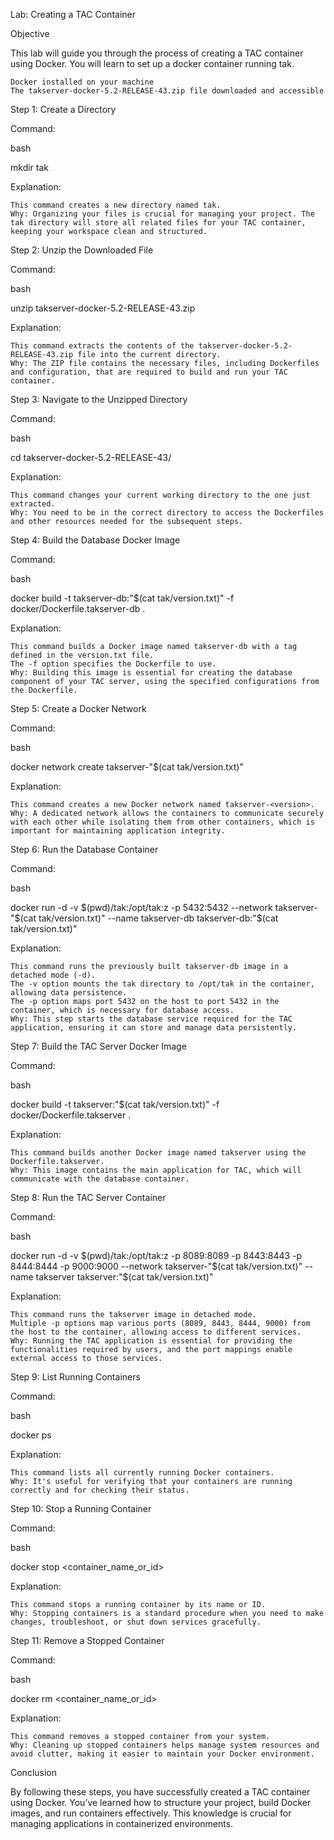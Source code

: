 Lab: Creating a TAC Container

Objective

This lab will guide you through the process of creating a TAC container using Docker. You will learn to set up a docker container running tak.

    Docker installed on your machine
    The takserver-docker-5.2-RELEASE-43.zip file downloaded and accessible

Step 1: Create a Directory

Command:

bash

mkdir tak

Explanation:

    This command creates a new directory named tak.
    Why: Organizing your files is crucial for managing your project. The tak directory will store all related files for your TAC container, keeping your workspace clean and structured.

Step 2: Unzip the Downloaded File

Command:

bash

unzip takserver-docker-5.2-RELEASE-43.zip 

Explanation:

    This command extracts the contents of the takserver-docker-5.2-RELEASE-43.zip file into the current directory.
    Why: The ZIP file contains the necessary files, including Dockerfiles and configuration, that are required to build and run your TAC container.

Step 3: Navigate to the Unzipped Directory

Command:

bash

cd takserver-docker-5.2-RELEASE-43/

Explanation:

    This command changes your current working directory to the one just extracted.
    Why: You need to be in the correct directory to access the Dockerfiles and other resources needed for the subsequent steps.

Step 4: Build the Database Docker Image

Command:

bash

docker build -t takserver-db:"$(cat tak/version.txt)" -f docker/Dockerfile.takserver-db .

Explanation:

    This command builds a Docker image named takserver-db with a tag defined in the version.txt file.
    The -f option specifies the Dockerfile to use.
    Why: Building this image is essential for creating the database component of your TAC server, using the specified configurations from the Dockerfile.

Step 5: Create a Docker Network

Command:

bash

docker network create takserver-"$(cat tak/version.txt)"

Explanation:

    This command creates a new Docker network named takserver-<version>.
    Why: A dedicated network allows the containers to communicate securely with each other while isolating them from other containers, which is important for maintaining application integrity.

Step 6: Run the Database Container

Command:

bash

docker run -d -v $(pwd)/tak:/opt/tak:z -p 5432:5432 --network takserver-"$(cat tak/version.txt)" --name takserver-db takserver-db:"$(cat tak/version.txt)"

Explanation:

    This command runs the previously built takserver-db image in a detached mode (-d).
    The -v option mounts the tak directory to /opt/tak in the container, allowing data persistence.
    The -p option maps port 5432 on the host to port 5432 in the container, which is necessary for database access.
    Why: This step starts the database service required for the TAC application, ensuring it can store and manage data persistently.

Step 7: Build the TAC Server Docker Image

Command:

bash

docker build -t takserver:"$(cat tak/version.txt)" -f docker/Dockerfile.takserver .

Explanation:

    This command builds another Docker image named takserver using the Dockerfile.takserver.
    Why: This image contains the main application for TAC, which will communicate with the database container.

Step 8: Run the TAC Server Container

Command:

bash

docker run -d -v $(pwd)/tak:/opt/tak:z -p 8089:8089 -p 8443:8443 -p 8444:8444 -p 9000:9000 --network takserver-"$(cat tak/version.txt)" --name takserver takserver:"$(cat tak/version.txt)"

Explanation:

    This command runs the takserver image in detached mode.
    Multiple -p options map various ports (8089, 8443, 8444, 9000) from the host to the container, allowing access to different services.
    Why: Running the TAC application is essential for providing the functionalities required by users, and the port mappings enable external access to those services.

Step 9: List Running Containers

Command:

bash

docker ps

Explanation:

    This command lists all currently running Docker containers.
    Why: It's useful for verifying that your containers are running correctly and for checking their status.

Step 10: Stop a Running Container

Command:

bash

docker stop <container_name_or_id>

Explanation:

    This command stops a running container by its name or ID.
    Why: Stopping containers is a standard procedure when you need to make changes, troubleshoot, or shut down services gracefully.

Step 11: Remove a Stopped Container

Command:

bash

docker rm <container_name_or_id>

Explanation:

    This command removes a stopped container from your system.
    Why: Cleaning up stopped containers helps manage system resources and avoid clutter, making it easier to maintain your Docker environment.

Conclusion

By following these steps, you have successfully created a TAC container using Docker. You’ve learned how to structure your project, build Docker images, and run containers effectively. This knowledge is crucial for managing applications in containerized environments.
